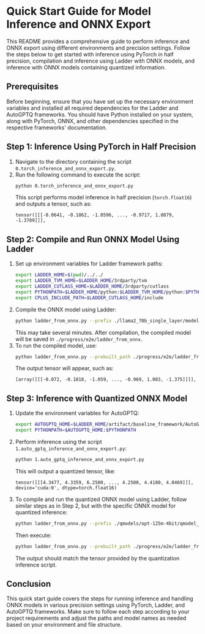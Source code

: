 # Quick Start Guide for Model Inference and ONNX Export

This README provides a comprehensive guide to perform inference and ONNX export using different environments and precision settings. Follow the steps below to get started with inference using PyTorch in half precision, compilation and inference using Ladder with ONNX models, and inference with ONNX models containing quantized information.

## Prerequisites

Before beginning, ensure that you have set up the necessary environment variables and installed all required dependencies for the Ladder and AutoGPTQ frameworks. You should have Python installed on your system, along with PyTorch, ONNX, and other dependencies specified in the respective frameworks' documentation.

## Step 1: Inference Using PyTorch in Half Precision

1. Navigate to the directory containing the script `0.torch_inference_and_onnx_export.py`.
2. Run the following command to execute the script:
   ```bash
   python 0.torch_inference_and_onnx_export.py
   ```
   This script performs model inference in half precision (`torch.float16`) and outputs a tensor, such as:
   ```
   tensor([[[-0.0641, -0.1862, -1.0596, ..., -0.9717, 1.0879, -1.3789]]],
   ```

## Step 2: Compile and Run ONNX Model Using Ladder

1. Set up environment variables for Ladder framework paths:
   ```bash
   export LADDER_HOME=$(pwd)/../../
   export LADDER_TVM_HOME=$LADDER_HOME/3rdparty/tvm
   export LADDER_CUTLASS_HOME=$LADDER_HOME/3rdparty/cutlass
   export PYTHONPATH=$LADDER_HOME/python:$LADDER_TVM_HOME/python:$PYTHONPATH
   export CPLUS_INCLUDE_PATH=$LADDER_CUTLASS_HOME/include
   ```
2. Compile the ONNX model using Ladder:
   ```bash
   python ladder_from_onnx.py --prefix ./llama2_70b_single_layer/model.onnx
   ```
   This may take several minutes. After compilation, the compiled model will be saved in `./progress/e2e/ladder_from_onnx`.
3. To run the compiled model, use:
   ```bash
   python ladder_from_onnx.py --prebuilt_path ./progress/e2e/ladder_from_onnx
   ```
   The output tensor will appear, such as:
   ```
   [array([[[-0.072, -0.1818, -1.059, ..., -0.969, 1.083, -1.375]]]],
   ```

## Step 3: Inference with Quantized ONNX Model

1. Update the environment variables for AutoGPTQ:
   ```bash
   export AUTOGPTQ_HOME=$LADDER_HOME/artifact/baseline_framework/AutoGPTQ.tvm
   export PYTHONPATH=$AUTOGPTQ_HOME:$PYTHONPATH
   ```
2. Perform inference using the script `1.auto_gptq_inference_and_onnx_export.py`:
   ```bash
   python 1.auto_gptq_inference_and_onnx_export.py
   ```
   This will output a quantized tensor, like:
   ```
   tensor([[[4.3477, 4.3359, 6.2500, ..., 4.2500, 4.4180, 4.0469]]], device='cuda:0', dtype=torch.float16)
   ```
3. To compile and run the quantized ONNX model using Ladder, follow similar steps as in Step 2, but with the specific ONNX model for quantized inference:
   ```bash
   python ladder_from_onnx.py --prefix ./qmodels/opt-125m-4bit/qmodel_b1s1/qmodel_b1s1.onnx
   ```
   Then execute:
   ```bash
   python ladder_from_onnx.py --prebuilt_path ./progress/e2e/ladder_from_onnx
   ```
   The output should match the tensor provided by the quantization inference script.

## Conclusion

This quick start guide covers the steps for running inference and handling ONNX models in various precision settings using PyTorch, Ladder, and AutoGPTQ frameworks. Make sure to follow each step according to your project requirements and adjust the paths and model names as needed based on your environment and file structure.